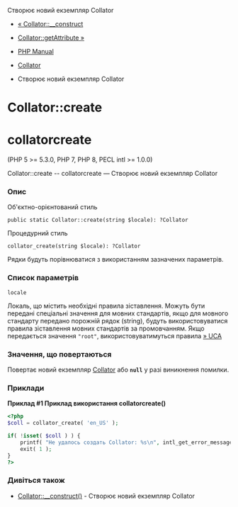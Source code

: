 Створює новий екземпляр Collator

-   [« Collator::\_\_construct](collator.construct.html)
    
-   [Collator::getAttribute »](collator.getattribute.html)
    
-   [PHP Manual](index.html)
    
-   [Collator](class.collator.html)
    
-   Створює новий екземпляр Collator
    

# Collator::create

# collatorcreate

(PHP 5 >= 5.3.0, PHP 7, PHP 8, PECL intl >= 1.0.0)

Collator::create -- collatorcreate — Створює новий екземпляр Collator

### Опис

Об'єктно-орієнтований стиль

```methodsynopsis
public static Collator::create(string $locale): ?Collator
```

Процедурний стиль

```methodsynopsis
collator_create(string $locale): ?Collator
```

Рядки будуть порівнюватися з використанням зазначених параметрів.

### Список параметрів

`locale`

Локаль, що містить необхідні правила зіставлення. Можуть бути передані спеціальні значення для мовних стандартів, якщо для мовного стандарту передано порожній рядок (string), будуть використовуватися правила зіставлення мовних стандартів за промовчанням. Якщо передається значення `"root"`, використовуватимуться правила [» UCA](http://www.unicode.org/reports/tr10/)

### Значення, що повертаються

Повертає новий екземпляр [Collator](class.collator.html) або **`null`** у разі виникнення помилки.

### Приклади

**Приклад #1 Приклад використання **collatorcreate()****

```php
<?php
$coll = collator_create( 'en_US' );

if( !isset( $coll ) ) {
    printf( "Не удалось создать Collator: %s\n", intl_get_error_message() );
    exit( 1 );
}
?>
```

### Дивіться також

-   [Collator::\_\_construct()](collator.construct.html) - Створює новий екземпляр Collator